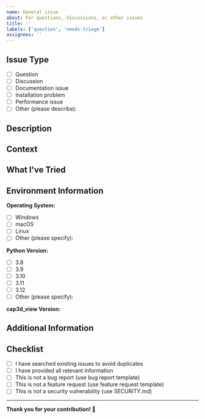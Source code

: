 ```yaml
---
name: General issue
about: For questions, discussions, or other issues
title: ''
labels: ['question', 'needs-triage']
assignees: ''
---
```


## Issue Type

<!-- Mark the appropriate option(s) with [x] -->

- [ ] Question
- [ ] Discussion
- [ ] Documentation issue
- [ ] Installation problem
- [ ] Performance issue
- [ ] Other (please describe):

## Description

<!-- A clear and concise description of your issue -->

## Context

<!-- Provide additional context about your issue -->

## What I've Tried

<!-- Describe what you've already tried to resolve this issue -->

## Environment Information

**Operating System:**
- [ ] Windows
- [ ] macOS
- [ ] Linux
- [ ] Other (please specify):

**Python Version:**
- [ ] 3.8
- [ ] 3.9
- [ ] 3.10
- [ ] 3.11
- [ ] 3.12
- [ ] Other (please specify):

**cap3d_view Version:**
<!-- Please specify the version you're using -->

## Additional Information

<!-- Add any other information, screenshots, or logs that might be helpful -->

## Checklist

- [ ] I have searched existing issues to avoid duplicates
- [ ] I have provided all relevant information
- [ ] This is not a bug report (use bug report template)
- [ ] This is not a feature request (use feature request template)
- [ ] This is not a security vulnerability (use SECURITY.md)

---

**Thank you for your contribution! 🤝** 